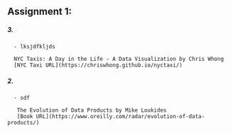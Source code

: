 
## **Assignment 1:**

##### **3.** 
      - lksjdfkljds

      NYC Taxis: A Day in the Life - A Data Visualization by Chris Whong
      [NYC Taxi URL](https://chriswhong.github.io/nyctaxi/)
      
##### **2.** 
      - sdf

       The Evolution of Data Products by Mike Loukides
       [Book URL](https://www.oreilly.com/radar/evolution-of-data-products/)


